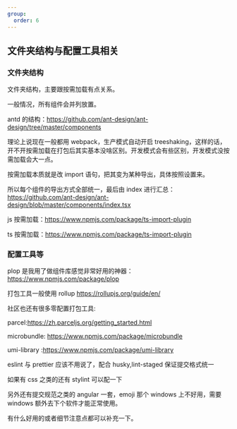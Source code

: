 ```yaml
---
group:
  order: 6
---
```


## 文件夹结构与配置工具相关

### 文件夹结构

文件夹结构，主要跟按需加载有点关系。

一般情况，所有组件会并列放置。

antd 的结构：https://github.com/ant-design/ant-design/tree/master/components

理论上说现在一般都用 webpack，生产模式自动开启 treeshaking，这样的话，开不开按需加载在打包后其实基本没啥区别。开发模式会有些区别，开发模式没按需加载会大一点。

按需加载本质就是改 import 语句，把其变为某种导出，具体按照设置来。

所以每个组件的导出方式全部统一，最后由 index 进行汇总：https://github.com/ant-design/ant-design/blob/master/components/index.tsx

js 按需加载：https://www.npmjs.com/package/ts-import-plugin

ts 按需加载：https://www.npmjs.com/package/ts-import-plugin

### 配置工具等

plop 是我用了做组件库感觉非常好用的神器：https://www.npmjs.com/package/plop

打包工具一般使用 rollup https://rollupjs.org/guide/en/

社区也还有很多零配置打包工具:

parcel:https://zh.parceljs.org/getting_started.html

microbundle: https://www.npmjs.com/package/microbundle

umi-library :https://www.npmjs.com/package/umi-library

eslint 与 prettier 应该不用说了，配合 husky,lint-staged 保证提交格式统一

如果有 css 之类的还有 stylint 可以配一下

另外还有提交规范之类的 angular 一套，emoji 那个 windows 上不好用，需要 windows 额外去下个软件才能正常使用。

有什么好用的或者细节注意点都可以补充一下。
